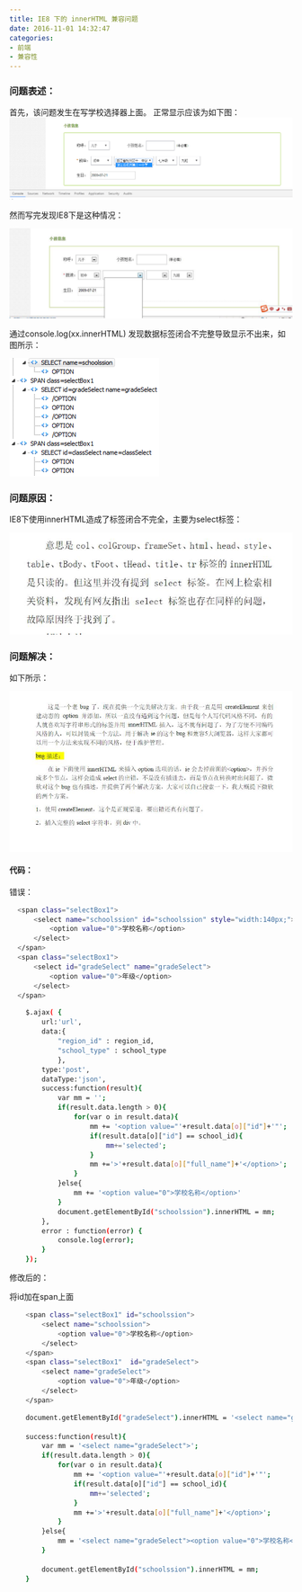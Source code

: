 ```yaml
---
title: IE8 下的 innerHTML 兼容问题
date: 2016-11-01 14:32:47
categories:
- 前端
- 兼容性
---
```


### 问题表述：

首先，该问题发生在写学校选择器上面。
正常显示应该为如下图：
![](/assets/jianrong/ie8/1.png)

然而写完发现IE8下是这种情况：

![](/assets/jianrong/ie8/4.jpeg)

通过console.log(xx.innerHTML) 发现数据标签闭合不完整导致显示不出来，如图所示：

![](/assets/jianrong/ie8/2.png)

<!--more-->

### 问题原因：

IE8下使用innerHTML造成了标签闭合不完全，主要为select标签：

![](/assets/jianrong/ie8/3.jpeg)


### 问题解决：

如下所示：

![](/assets/jianrong/ie8/5.jpeg)


#### 代码：

错误：

``` bash
  <span class="selectBox1">
      <select name="schoolssion" id="schoolssion" style="width:140px;">
          <option value="0">学校名称</option>
      </select>
  </span>
  <span class="selectBox1">
      <select id="gradeSelect" name="gradeSelect">
          <option value="0">年级</option>
      </select>
  </span>
```
``` bash
    $.ajax( {
        url:'url',
        data:{
            "region_id" : region_id,
            "school_type" : school_type
            },
        type:'post',
        dataType:'json',
        success:function(result){
            var mm = '';
            if(result.data.length > 0){
                for(var o in result.data){
                    mm += '<option value="'+result.data[o]["id"]+'"';
                    if(result.data[o]["id"] == school_id){
                        mm+='selected';
                    }
                    mm +='>'+result.data[o]["full_name"]+'</option>';
                }
            }else{
                mm += '<option value="0">学校名称</option>' 
            }
            document.getElementById("schoolssion").innerHTML = mm;
        },
        error : function(error) {
            console.log(error);
        }
    }); 

```
修改后的：

将id加在span上面

``` bash
    <span class="selectBox1" id="schoolssion">
        <select name="schoolssion">
            <option value="0">学校名称</option>
        </select>
    </span>
    <span class="selectBox1"  id="gradeSelect">
        <select name="gradeSelect">
            <option value="0">年级</option>
        </select>
    </span> 
```

``` bash
    document.getElementById("gradeSelect").innerHTML = '<select name="gradeSelect">' + aa + '</select>';
    
    success:function(result){
        var mm = '<select name="gradeSelect">';
        if(result.data.length > 0){
            for(var o in result.data){
                mm += '<option value="'+result.data[o]["id"]+'"';
                if(result.data[o]["id"] == school_id){
                    mm+='selected';
                }
                mm +='>'+result.data[o]["full_name"]+'</option>';
            }
        }else{
            mm = '<select name="gradeSelect"><option value="0">学校名称</option></select>'
        }
        
        document.getElementById("schoolssion").innerHTML = mm;
    }
```

